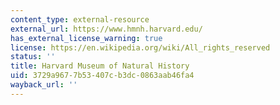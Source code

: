 ```yaml
---
content_type: external-resource
external_url: https://www.hmnh.harvard.edu/
has_external_license_warning: true
license: https://en.wikipedia.org/wiki/All_rights_reserved
status: ''
title: Harvard Museum of Natural History
uid: 3729a967-7b53-407c-b3dc-0863aab46fa4
wayback_url: ''
---
```

